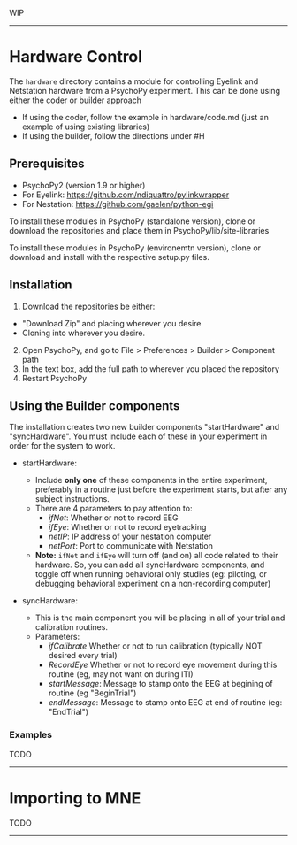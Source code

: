 WIP

---
# Hardware Control
The `hardware` directory contains a module for controlling Eyelink and Netstation hardware from a PsychoPy experiment. This can be done using either the coder or builder approach

- If using the coder, follow the example in hardware/code.md (just an example of using existing libraries)
- If using the builder, follow the directions under #H

## Prerequisites
- PsychoPy2 (version 1.9 or higher)
- For Eyelink: https://github.com/ndiquattro/pylinkwrapper
- For Nestation: https://github.com/gaelen/python-egi

To install these modules in PsychoPy (standalone version), clone or download the repositories and place them in PsychoPy/lib/site-libraries

To install these modules in PsychoPy (environemtn version), clone or download and install with the respective setup.py files.

## Installation
1. Download the repositories be either:
  - "Download Zip" and placing wherever you desire
  - Cloning into wherever you desire.
2. Open PsychoPy, and go to File > Preferences > Builder > Component path
3. In the text box, add the full path to wherever you placed the repository
4. Restart PsychoPy

## Using the Builder components
The installation creates two new builder components "startHardware" and "syncHardware". You must include each of these in your experiment in order for the system to work.

- startHardware:
  - Include **only one** of these components in the entire experiment, preferably in a routine just before the experiment starts, but after any subject instructions.
  - There are 4 parameters to pay attention to:
    - *ifNet*: Whether or not to record EEG
    - *ifEye*: Whether or not to record eyetracking
    - *netIP*: IP address of your nestation computer
    - *netPort*: Port to communicate with Netstation
  - **Note:** `ifNet` and `ifEye` will turn off (and on) all code related to their hardware. So, you can add all syncHardware components, and toggle off when running behavioral only studies (eg: piloting, or debugging behavioral experiment on a non-recording computer)

- syncHardware:
  - This is the main component you will be placing in all of your trial and calibration routines.
  - Parameters:
    - *ifCalibrate* Whether or not to run calibration (typically NOT desired every trial)
    - *RecordEye* Whether or not to record eye movement during this routine (eg, may not want on during ITI)
    - *startMessage*: Message to stamp onto the EEG at begining of routine (eg "BeginTrial")
    - *endMessage*: Message to stamp onto EEG at end of routine (eg: "EndTrial")

### Examples
TODO

---
# Importing to MNE
TODO

---

